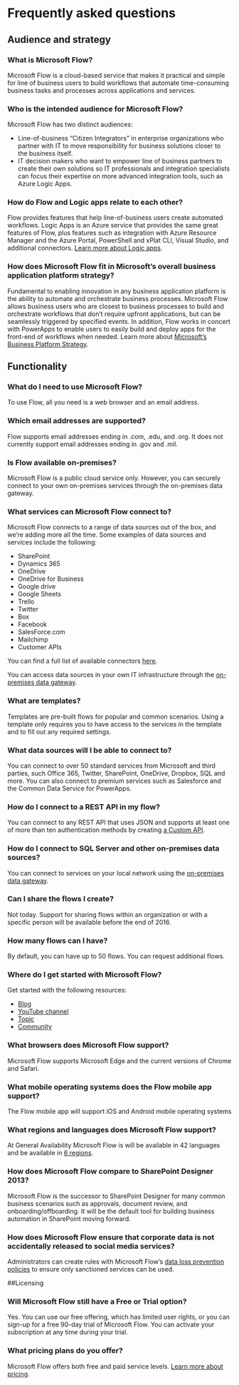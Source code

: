 <properties
	pageTitle="Frequently asked questions | Microsoft Flow"
	description="Answers to several common questions about Microsoft Flow"
	services=""
	suite="flow"
	documentationCenter="na"
	authors="stepsic-microsoft-com"
	manager="erikre"
	editor=""
	tags=""/>

<tags
   ms.service="flow"
   ms.devlang="na"
   ms.topic="article"
   ms.tgt_pltfrm="na"
   ms.workload="na"
   ms.date="10/26/2016"
   ms.author="stepsic"/>

# Frequently asked questions

## Audience and strategy

### What is Microsoft Flow?
Microsoft Flow is a cloud-based service that makes it practical and simple for line of business users to build workflows that automate time-consuming business tasks and processes across applications and services.

### Who is the intended audience for Microsoft Flow?
Microsoft Flow has two distinct audiences: 
- Line-of-business “Citizen Integrators” in enterprise organizations who partner with IT to move responsibility for business solutions closer to the business itself.
- IT decision makers who want to empower line of business partners to create their own solutions so IT professionals and integration specialists can focus their expertise on more advanced integration tools, such as Azure Logic Apps.

### How do Flow and Logic apps relate to each other?
Flow provides features that help line-of-business users create automated workflows. Logic Apps is an Azure service that provides the same great features of Flow, plus features such as integration with Azure Resource Manager and the Azure Portal, PowerShell and xPlat CLI, Visual Studio, and additional connectors. [Learn more about Logic apps](https://azure.microsoft.com/services/app-service/logic/).

### How does Microsoft Flow fit in Microsoft’s overall business application platform strategy?
Fundamental to enabling innovation in any business application platform is the ability to automate and orchestrate business processes. Microsoft Flow allows business users who are closest to business processes to build and orchestrate workflows that don’t require upfront applications, but can be seamlessly triggered by specified events. In addition, Flow works in concert with PowerApps to enable users to easily build and deploy apps for the front-end of workflows when needed. Learn more about [Microsoft’s Business Platform Strategy](http://businessplatform.microsoft.com/).

## Functionality

### What do I need to use Microsoft Flow?
To use Flow, all you need is a web browser and an email address. 

### Which email addresses are supported?
Flow supports email addresses ending in .com, .edu, and .org. It does not currently support email addresses ending in .gov and .mil.  

### Is Flow available on-premises?
Microsoft Flow is a public cloud service only. However, you can securely connect to your own on-premises services through the on-premises data gateway.

### What services can Microsoft Flow connect to? 
Microsoft Flow connects to a range of data sources out of the box, and we’re adding more all the time. Some examples of data sources and services include the following: 
- SharePoint
- Dynamics 365
- OneDrive 
- OneDrive for Business 
- Google drive
- Google Sheets
- Trello
- Twitter
- Box
- Facebook
- SalesForce.com
- Mailchimp
- Customer APIs

You can find a full list of available connectors [here](https://flow.microsoft.com/services/).

You can access data sources in your own IT infrastructure through the [on-premises data gateway](gateway-manage.md).

### What are templates?
Templates are pre-built flows for popular and common scenarios. Using a template only requires you to have access to the services in the template and to fill out any required settings.

### What data sources will I be able to connect to?
You can connect to over 50 standard services from Microsoft and third parties, such Office 365, Twitter, SharePoint, OneDrive, Dropbox, SQL and more. You can also connect to premium services such as Salesforce and the Common Data Service for PowerApps.

### How do I connect to a REST API in my flow?
You can connect to any REST API that uses JSON and supports at least one of more than ten authentication methods by creating [a Custom API](get-started-flow-dev.md).

### How do I connect to SQL Server and other on-premises data sources?
You can connect to services on your local network using the [on-premises data gateway](gateway-manage.md). 

### Can I share the flows I create?
Not today. Support for sharing flows within an organization or with a specific person will be available before the end of 2016.

### How many flows can I have?
By default, you can have up to 50 flows. You can request additional flows.

### Where do I get started with Microsoft Flow?
Get started with the following resources:

- [Blog](https://flow.microsoft.com)
- [YouTube channel](https://youtube.com/playlist?list=PL8nfc9haGeb55I9wL9QnWyHp3ctU2_ThF)
- [Topic](getting-started.md)
- [Community](http://powerusers.microsoft.com)

### What browsers does Microsoft Flow support?
Microsoft Flow supports Microsoft Edge and the current versions of Chrome and Safari.

### What mobile operating systems does the Flow mobile app support?
The Flow mobile app will support iOS and Android mobile operating systems 

### What regions and languages does Microsoft Flow support?
At General Availability Microsoft Flow is will be available in 42 languages and be available in [6 regions](regions-overview.md).

### How does Microsoft Flow compare to SharePoint Designer 2013? 
Microsoft Flow is the successor to SharePoint Designer for many common business scenarios such as approvals, document review, and onboarding/offboarding. It will be the default tool for building business automation in SharePoint moving forward.

### How does Microsoft Flow ensure that corporate data is not accidentally released to social media services? 
Administrators can create rules with Microsoft Flow’s [data loss prevention policies](prevent-data-loss.md) to ensure only sanctioned services can be used. 

##Licensing

### Will Microsoft Flow still have a Free or Trial option?
Yes. You can use our free offering, which has limited user rights, or you can sign-up for a free 90-day trial of Microsoft Flow. You can activate your subscription at any time during your trial.

### What pricing plans do you offer?
Microsoft Flow offers both free and paid service levels. [Learn more about pricing](billing-questions.md).
